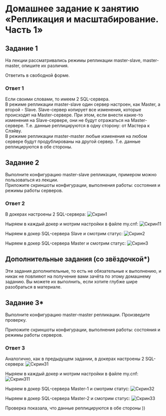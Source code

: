 # Домашнее задание к занятию «Репликация и масштабирование. Часть 1»

## Задание 1
На лекции рассматривались режимы репликации master-slave, master-master, опишите их различия.

Ответить в свободной форме.

### Ответ 1

Если своими словами, то имеем 2 SQL-сервера.  
В режиме репликации master-slave один сервер настроен, как Master, а второй - Slave. Slave-сервер копирует все изменения, которые происходят на Master-сервере. При этом, если внести какие-то изменения на Slave-сервере, они не будут отражаться на Master-сервере. Т.е. данные реплицируются в одну сторону: от Мастера к Слэйву.  
В режиме репликации master-master любые изменения на любом сервере будут продублированы на другой сервер. Т.е. данные реплицируются в обе стороны.  


## Задание 2
Выполните конфигурацию master-slave репликации, примером можно пользоваться из лекции.  
Приложите скриншоты конфигурации, выполнения работы: состояния и режимы работы серверов.  

### Ответ 2

В докерах настроены 2 SQL-сервера:
![Скрин1](https://github.com/denniskostyuk/replication1/blob/main/Task-21.png)

Ныряем в каждый докер и мотрим настройки в файле my.cnf:
![Скрин11](https://github.com/denniskostyuk/replication1/blob/main/Task-211.png)

Ныряем в докер SQL-сервера Slave и смотрим статус:
![Скрин2](https://github.com/denniskostyuk/replication1/blob/main/Task-22.png)

Ныряем в докер SQL-сервера Master и смотрим статус:
![Скрин3](https://github.com/denniskostyuk/replication1/blob/main/Task-23.png)

## Дополнительные задания (со звёздочкой*)
Эти задания дополнительные, то есть не обязательные к выполнению, и никак не повлияют на получение вами зачёта по этому домашнему заданию. Вы можете их выполнить, если хотите глубже шире разобраться в материале.

## Задание 3*
Выполните конфигурацию master-master репликации. Произведите проверку.

Приложите скриншоты конфигурации, выполнения работы: состояния и режимы работы серверов.

### Ответ 3

Аналогично, как в предыдущем задании, в докерах настроены 2 SQL-сервера:
![Скрин31](https://github.com/denniskostyuk/replication1/blob/main/Task-31.png)

Ныряем в каждый докер и мотрим настройки в файле my.cnf:
![Скрин311](https://github.com/denniskostyuk/replication1/blob/main/Task-311.png)

Ныряем в докер SQL-сервера Master-1 и смотрим статус:
![Скрин32](https://github.com/denniskostyuk/replication1/blob/main/Task-32.png)

Ныряем в докер SQL-сервера Master-2 и смотрим статус:
![Скрин33](https://github.com/denniskostyuk/replication1/blob/main/Task-33.png)

Проверка показала, что данные реплицируются в обе стороны ))
